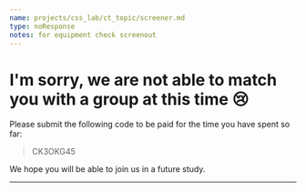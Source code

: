 ```yaml
---
name: projects/css_lab/ct_topic/screener.md
type: noResponse
notes: for equipment check screenout
---
```


# I'm sorry, we are not able to match you with a group at this time 😢

Please submit the following code to be paid for the time you have spent so far:

> CK3OKG45

We hope you will be able to join us in a future study.

---
